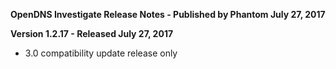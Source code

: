 **OpenDNS Investigate Release Notes - Published by Phantom July 27, 2017**


**Version 1.2.17 - Released July 27, 2017**

* 3.0 compatibility update release only
